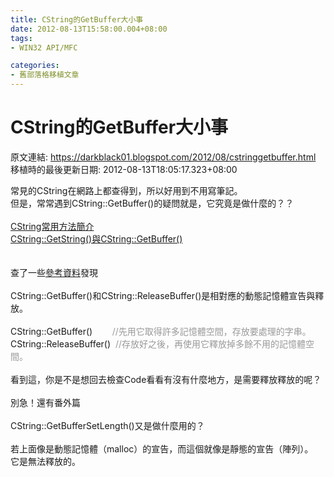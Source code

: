 ```yaml
---
title: CString的GetBuffer大小事
date: 2012-08-13T15:58:00.004+08:00
tags: 
- WIN32 API/MFC

categories:
- 舊部落格移植文章
---
```


# CString的GetBuffer大小事

原文連結: https://darkblack01.blogspot.com/2012/08/cstringgetbuffer.html
移植時的最後更新日期: 2012-08-13T18:05:17.323+08:00

常見的CString在網路上都查得到，所以好用到不用寫筆記。<br />但是，常常遇到CString::GetBuffer()的疑問就是，它究竟是做什麼的？？<br /><br /><a href="http://www.wretch.cc/blog/awaysu/22225494" target="_blank">CString常用方法簡介</a><br /><a href="http://blog.yam.com/swwuyam/article/12084277" target="_blank">CString::GetString()與CString::GetBuffer()</a><br /><br /><br />查了一些<a href="http://www.cppblog.com/wrhwww/archive/2010/04/24/113396.aspx" target="_blank">參考資料</a>發現<br /><br />CString::GetBuffer()和CString::ReleaseBuffer()是相對應的動態記憶體宣告與釋放。<br /><br />CString::GetBuffer() &nbsp; &nbsp; &nbsp; &nbsp;<span style="color: #999999;">//先用它取得許多記憶體空間，存放要處理的字串。</span><br />CString::ReleaseBuffer() &nbsp;<span style="color: #999999;">//存放好之後，再使用它釋放掉多餘不用的記憶體空間。</span><br /><br />看到這，你是不是想回去檢查Code看看有沒有什麼地方，是需要釋放釋放的呢？<br /><br />別急！還有番外篇<br /><br />CString::GetBufferSetLength()又是做什麼用的？<br /><br />若上面像是動態記憶體（malloc）的宣告，而這個就像是靜態的宣告（陣列）。<br />它是無法釋放的。
